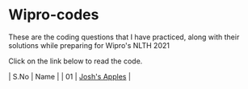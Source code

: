 # Wipro-codes

These are the coding questions that I have practiced, along with their solutions while preparing for Wipro's NLTH 2021

Click on the link below to read the code. 


| S.No |   Name   |
| 01   |   <a href="one/">Josh's Apples</a>   |
